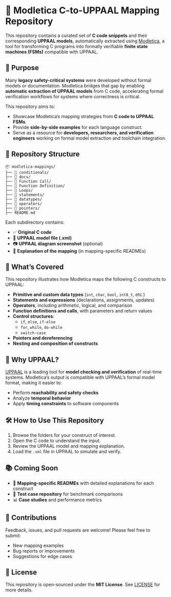 # 🧠 Modletica C-to-UPPAAL Mapping Repository

This repository contains a curated set of **C code snippets** and their corresponding **UPPAAL models**, automatically extracted using [Modletica](https://github.com/abdurrafay0610/Modletica), a tool for transforming C programs into formally verifiable **finite state machines (FSMs)** compatible with UPPAAL.

## 🚀 Purpose

Many **legacy safety-critical systems** were developed without formal models or documentation. Modletica bridges that gap by enabling **automatic extraction of UPPAAL models** from C code, accelerating formal verification workflows for systems where correctness is critical.

This repository aims to:

- Showcase Modletica’s mapping strategies from **C code to UPPAAL FSMs**.
- Provide **side-by-side examples** for each language construct.
- Serve as a resource for **developers, researchers, and verification engineers** working on formal model extraction and toolchain integration.

## 📁 Repository Structure

```
📦 modletica-mappings/
├── 📁 conditionals/
├── 📁 docs/
├── 📁 Function Call/
├── 📁 Function Definition/
├── 📁 Loops/
├── 📁 statements/
├── 📁 datatypes/
├── 📁 operators/
├── 📁 pointers/
├── README.md
```

Each subdirectory contains:
- ✅ **Original C code**
- 🔁 **UPPAAL model file (.xml)**
- 📷 **UPPAAL diagram screenshot** (optional)
- 📄 **Explanation of the mapping** (in mapping-specific READMEs)

## 📌 What’s Covered

This repository illustrates how Modletica maps the following C constructs to UPPAAL:

- **Primitive and custom data types** (`int`, `char`, `bool`, `int8_t`, etc.)
- **Statements and expressions** (declarations, assignments, updates)
- **Operators**, including arithmetic, logical, and comparison
- **Function definitions and calls**, with parameters and return values
- **Control structures**:
  - `if`, `else`, `if-else`
  - `for`, `while`, `do-while`
  - `switch-case`
- **Pointers and dereferencing**
- **Nesting and composition of constructs**

## 🧩 Why UPPAAL?

[UPPAAL](https://uppaal.org/) is a leading tool for **model checking and verification** of real-time systems. Modletica’s output is compatible with UPPAAL’s formal model format, making it easier to:

- Perform **reachability and safety checks**
- Analyze **temporal behavior**
- Apply **timing constraints** to software components

## 🛠 How to Use This Repository

1. Browse the folders for your construct of interest.
2. Open the C code to understand the input.
3. Review the UPPAAL model and mapping explanation.
4. Load the `.xml`  file in UPPAAL to simulate and verify.

## 📚 Coming Soon

- 📘 **Mapping-specific READMEs** with detailed explanations for each construct
- 🧪 **Test case repository** for benchmark comparisons
- 📊 **Case studies** and performance metrics

## 🤝 Contributions

Feedback, issues, and pull requests are welcome! Please feel free to submit:
- New mapping examples
- Bug reports or improvements
- Suggestions for edge cases

## 📄 License

This repository is open-sourced under the **MIT License**. See [LICENSE](./LICENSE) for more details.